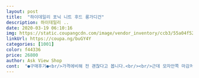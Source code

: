 ```yaml
---
layout: post 
title:  "하이데일리 포닉 니트 후드 롱가디건" 
description: 하이데일리 ..
date: 2020-03-19 06:10:16 
img: https://static.coupangcdn.com/image/vendor_inventory/ccb3/55a04f5212f703056bd165f89761617d63c2331b1c65474a6f773e603de7.jpg 
linkUrl: https://coupa.ng/buGY4Y 
categories: [1001] 
color: f44336 
price: 26800 
author: Ask View Shop 
cont:  "●구매후기●<br/>가격에비해 전 괜찮다고 봅니다.<br/><br/>근데 모자안쪽 마감처리가 쬐끔 어설프네요.<br/><br/>길이감도 좋고 종아리 중간정도오구요 품도 넓은편이라 편하고 옷감질도 사진 보이는 그대로입니다.<br/> 66사이즈입는데 풍신한게 좋으네요 77사이즈까지도  편히 입으실수 있을것 같네요 단추 잠궈도 끼지않고 예쁘게 맞아요<br/>길이도 종아리중간정도.<br/>66반까진 문안하게 입을것같아요.<br/><br/>냄새만 빠지면 좋을 것 같아요.<br/><br/>니트 짜임은 예쁩니다.<br/><br/>많이 파세요~<br/>몸통부분은 너무 크고 팔부분은 너무 좁아요.<br/><br/>못입을 정도는 아닌데 안에 도톰한 니트티입게되면 팔부분이 많이 불편해질 것 같아요.<br/><br/>상풍평이 없어 무지고민하다가 구매했는데 성공했네요.<br/><br/>예민하신분은 참고하세요.<br/><br/>옷에서 석유냄새같은게 좀... <br/> 많이 나기는 하는데.<br/><br/>옷의 전체적인 핏에 비해서 팔부분이 좁다는 상품평이 간간히 보였는데 정말 그러네여.<br/><br/>전체적으로 좁은 핏이던가 넓은 핏이던가 했으면 더 예뻤을텐데 그 부분은 조금 아쉬워요.<br/><br/>제가 팔다리가 긴편인도 딱맞아요.<br/>모델핏은 안나오네요.<br/>진짜말랏나보네요.<br/><br/>주문 바로 다음 날 배송받았어요.<br/><br/>키166에56~58정도인데  조금 할랑하네요.<br/><br/>" 
---
```


